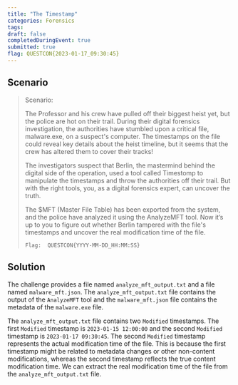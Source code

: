 ```yaml
---
title: "The Timestamp"
categories: Forensics
tags: 
draft: false
completedDuringEvent: true
submitted: true
flag: QUESTCON{2023-01-17_09:30:45}
---
```

## Scenario

> Scenario:
>
> The Professor and his crew have pulled off their biggest heist yet, but the police are hot on their trail. During their digital forensics investigation, the authorities have stumbled upon a critical file, malware.exe, on a suspect's computer. The timestamps on the file could reveal key details about the heist timeline, but it seems that the crew has altered them to cover their tracks!
>
> The investigators suspect that Berlin, the mastermind behind the digital side of the operation, used a tool called Timestomp to manipulate the timestamps and throw the authorities off their trail. But with the right tools, you, as a digital forensics expert, can uncover the truth.
> 
> The $MFT (Master File Table) has been exported from the system, and the police have analyzed it using the AnalyzeMFT tool. Now it’s up to you to figure out whether Berlin tampered with the file's timestamps and uncover the real modification time of the file.
> 
> `Flag:  QUESTCON{YYYY-MM-DD_HH:MM:SS}`

## Solution

The challenge provides a file named `analyze_mft_output.txt` and a file named `malware_mft.json`. The `analyze_mft_output.txt` file contains the output of the `AnalyzeMFT` tool and the `malware_mft.json` file contains the metadata of the `malware.exe` file.

The `analyze_mft_output.txt` file contains two `Modified` timestamps. The first `Modified` timestamp is `2023-01-15 12:00:00` and the second `Modified` timestamp is `2023-01-17 09:30:45`. The second `Modified` timestamp represents the actual modification time of the file. This is because the first timestamp might be related to metadata changes or other non-content modifications, whereas the second timestamp reflects the true content modification time. We can extract the real modification time of the file from the `analyze_mft_output.txt` file.
